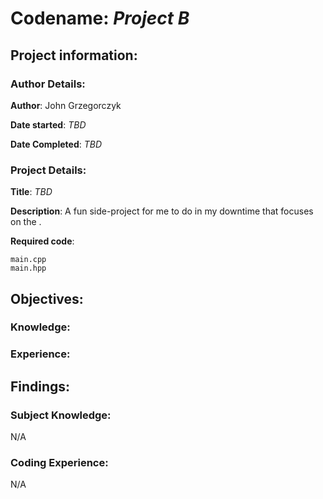 # Codename: *Project B*

## Project information:
### Author Details:
**Author**: John Grzegorczyk 

**Date started**: _TBD_ 

**Date Completed**: _TBD_ 

### Project Details:
**Title**: _TBD_

**Description**: A fun side-project for me to do in my downtime that focuses on the .

**Required code**:
```
main.cpp
main.hpp
```

## Objectives:
### Knowledge:


### Experience:


## Findings:
### Subject Knowledge:
N/A

### Coding Experience:
N/A

